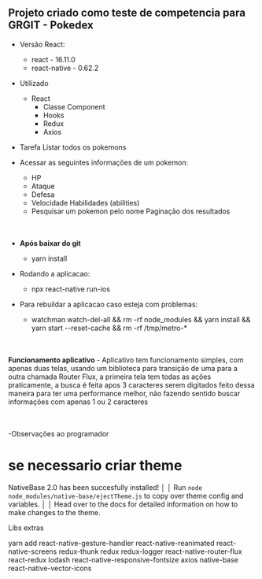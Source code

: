 ## Projeto criado como teste de competencia para GRGIT - Pokedex
 - Versão React: </br>
   - react - 16.11.0 </br>
   - react-native - 0.62.2 </br>
 
 - Utilizado </br>
   - React </br>
     - Classe Component </br>
     - Hooks </br>
     - Redux </br>
     - Axios </br>
   
 - Tarefa Listar todos os pokemons </br>
 - Acessar as seguintes informações de um pokemon: </Br>
    - HP </Br>
    - Ataque  </Br>
    - Defesa  </Br>
    - Velocidade Habilidades (abilities) </Br>
    - Pesquisar um pokemon pelo nome Paginação dos resultados  </Br></br></br>


 - <b>Após baixar do git </B> </Br>
    - yarn install </br>
    
  - Rodando a aplicacao:</br>
    - npx react-native run-ios

 - Para rebuildar a aplicacao caso esteja com problemas: </br>
   - watchman watch-del-all && rm -rf node_modules && yarn install && yarn start --reset-cache && rm -rf /tmp/metro-\* </br>


</br>
</br>
<b> Funcionamento aplicativo</b>
  - Aplicativo tem funcionamento simples, com apenas duas telas, usando um biblioteca para transição de uma para a outra chamada Router Flux, a primeira tela tem todas as ações praticamente, a busca é feita apos 3 caracteres serem digitados feito dessa maneira para ter uma performance melhor, não fazendo sentido buscar informações com apenas 1 ou 2 caracteres

</br></br>
-Observações ao programador

# se necessario criar theme

NativeBase 2.0 has been succesfully installed! │
│ Run `node node_modules/native-base/ejectTheme.js` to copy over theme config and variables. │
│ Head over to the docs for detailed information on how to make changes to the theme.

Libs extras

yarn add react-native-gesture-handler react-native-reanimated react-native-screens redux-thunk redux redux-logger react-native-router-flux react-redux lodash react-native-responsive-fontsize axios native-base react-native-vector-icons
